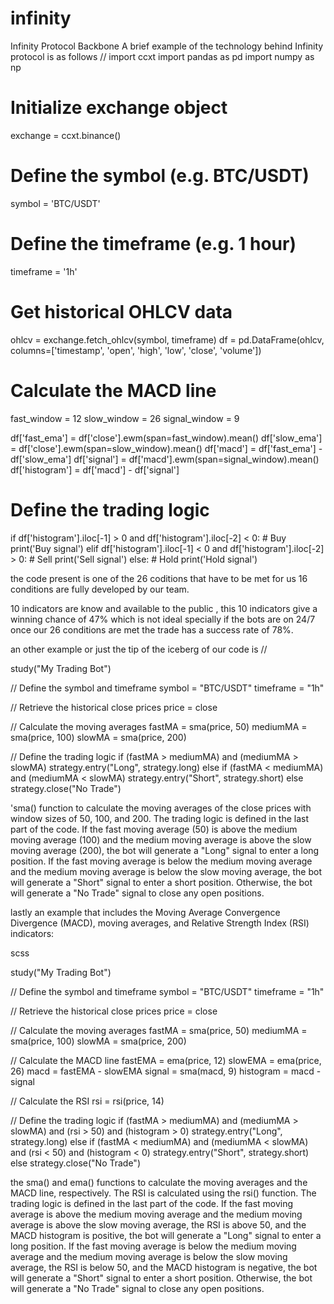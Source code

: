 # infinity
Infinity Protocol Backbone
A brief example of the technology behind Infinity protocol is as follows //
import ccxt
import pandas as pd
import numpy as np

# Initialize exchange object
exchange = ccxt.binance()

# Define the symbol (e.g. BTC/USDT)
symbol = 'BTC/USDT'

# Define the timeframe (e.g. 1 hour)
timeframe = '1h'

# Get historical OHLCV data
ohlcv = exchange.fetch_ohlcv(symbol, timeframe)
df = pd.DataFrame(ohlcv, columns=['timestamp', 'open', 'high', 'low', 'close', 'volume'])

# Calculate the MACD line
fast_window = 12
slow_window = 26
signal_window = 9

df['fast_ema'] = df['close'].ewm(span=fast_window).mean()
df['slow_ema'] = df['close'].ewm(span=slow_window).mean()
df['macd'] = df['fast_ema'] - df['slow_ema']
df['signal'] = df['macd'].ewm(span=signal_window).mean()
df['histogram'] = df['macd'] - df['signal']

# Define the trading logic
if df['histogram'].iloc[-1] > 0 and df['histogram'].iloc[-2] < 0:
    # Buy
    print('Buy signal')
elif df['histogram'].iloc[-1] < 0 and df['histogram'].iloc[-2] > 0:
    # Sell
    print('Sell signal')
else:
    # Hold
    print('Hold signal')

the code present is one of the 26 coditions that have to be met for us 16 conditions are fully developed by our team.

10 indicators are know and available to the public , this 10 indicators give a winning chance of 47% which is not ideal specially if the bots are on 24/7
once our 26 conditions are met the trade has a success rate of 78%.

an other example or just the tip of the iceberg of our code is //

study("My Trading Bot")

// Define the symbol and timeframe
symbol = "BTC/USDT"
timeframe = "1h"

// Retrieve the historical close prices
price = close

// Calculate the moving averages
fastMA = sma(price, 50)
mediumMA = sma(price, 100)
slowMA = sma(price, 200)

// Define the trading logic
if (fastMA > mediumMA) and (mediumMA > slowMA)
    strategy.entry("Long", strategy.long)
else if (fastMA < mediumMA) and (mediumMA < slowMA)
    strategy.entry("Short", strategy.short)
else
    strategy.close("No Trade")

'sma() function to calculate the moving averages of the close prices with window sizes of 50, 100, and 200. The trading logic is defined in the last part of the code. If the fast moving average (50) is above the medium moving average (100) and the medium moving average is above the slow moving average (200), the bot will generate a "Long" signal to enter a long position. If the fast moving average is below the medium moving average and the medium moving average is below the slow moving average, the bot will generate a "Short" signal to enter a short position. Otherwise, the bot will generate a "No Trade" signal to close any open positions.

lastly an example that includes the Moving Average Convergence Divergence (MACD), moving averages, and Relative Strength Index (RSI) indicators:

scss

study("My Trading Bot")

// Define the symbol and timeframe
symbol = "BTC/USDT"
timeframe = "1h"

// Retrieve the historical close prices
price = close

// Calculate the moving averages
fastMA = sma(price, 50)
mediumMA = sma(price, 100)
slowMA = sma(price, 200)

// Calculate the MACD line
fastEMA = ema(price, 12)
slowEMA = ema(price, 26)
macd = fastEMA - slowEMA
signal = sma(macd, 9)
histogram = macd - signal

// Calculate the RSI
rsi = rsi(price, 14)

// Define the trading logic
if (fastMA > mediumMA) and (mediumMA > slowMA) and (rsi > 50) and (histogram > 0)
    strategy.entry("Long", strategy.long)
else if (fastMA < mediumMA) and (mediumMA < slowMA) and (rsi < 50) and (histogram < 0)
    strategy.entry("Short", strategy.short)
else
    strategy.close("No Trade")

the sma() and ema() functions to calculate the moving averages and the MACD line, respectively. The RSI is calculated using the rsi() function. The trading logic is defined in the last part of the code. If the fast moving average is above the medium moving average and the medium moving average is above the slow moving average, the RSI is above 50, and the MACD histogram is positive, the bot will generate a "Long" signal to enter a long position. If the fast moving average is below the medium moving average and the medium moving average is below the slow moving average, the RSI is below 50, and the MACD histogram is negative, the bot will generate a "Short" signal to enter a short position. Otherwise, the bot will generate a "No Trade" signal to close any open positions.
